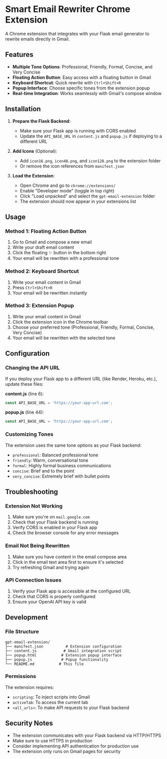 # Smart Email Rewriter Chrome Extension

A Chrome extension that integrates with your Flask email generator to rewrite emails directly in Gmail.

## Features

- **Multiple Tone Options**: Professional, Friendly, Formal, Concise, and Very Concise
- **Floating Action Button**: Easy access with a floating button in Gmail
- **Keyboard Shortcut**: Quick rewrite with `Ctrl+Shift+R`
- **Popup Interface**: Choose specific tones from the extension popup
- **Real-time Integration**: Works seamlessly with Gmail's compose window

## Installation

1. **Prepare the Flask Backend**:
   - Make sure your Flask app is running with CORS enabled
   - Update the `API_BASE_URL` in `content.js` and `popup.js` if deploying to a different URL

2. **Add Icons** (Optional):
   - Add `icon16.png`, `icon48.png`, and `icon128.png` to the extension folder
   - Or remove the icon references from `manifest.json`

3. **Load the Extension**:
   - Open Chrome and go to `chrome://extensions/`
   - Enable "Developer mode" (toggle in top right)
   - Click "Load unpacked" and select the `gpt-email-extension` folder
   - The extension should now appear in your extensions list

## Usage

### Method 1: Floating Action Button
1. Go to Gmail and compose a new email
2. Write your draft email content
3. Click the floating ✨ button in the bottom right
4. Your email will be rewritten with a professional tone

### Method 2: Keyboard Shortcut
1. Write your email content in Gmail
2. Press `Ctrl+Shift+R`
3. Your email will be rewritten instantly

### Method 3: Extension Popup
1. Write your email content in Gmail
2. Click the extension icon in the Chrome toolbar
3. Choose your preferred tone (Professional, Friendly, Formal, Concise, Very Concise)
4. Your email will be rewritten with the selected tone

## Configuration

### Changing the API URL
If you deploy your Flask app to a different URL (like Render, Heroku, etc.), update these files:

**content.js** (line 6):
```javascript
const API_BASE_URL = 'https://your-app-url.com';
```

**popup.js** (line 44):
```javascript
const API_BASE_URL = 'https://your-app-url.com';
```

### Customizing Tones
The extension uses the same tone options as your Flask backend:
- `professional`: Balanced professional tone
- `friendly`: Warm, conversational tone
- `formal`: Highly formal business communications
- `concise`: Brief and to the point
- `very_concise`: Extremely brief with bullet points

## Troubleshooting

### Extension Not Working
1. Make sure you're on `mail.google.com`
2. Check that your Flask backend is running
3. Verify CORS is enabled in your Flask app
4. Check the browser console for any error messages

### Email Not Being Rewritten
1. Make sure you have content in the email compose area
2. Click in the email text area first to ensure it's selected
3. Try refreshing Gmail and trying again

### API Connection Issues
1. Verify your Flask app is accessible at the configured URL
2. Check that CORS is properly configured
3. Ensure your OpenAI API key is valid

## Development

### File Structure
```
gpt-email-extension/
├── manifest.json          # Extension configuration
├── content.js            # Gmail integration script
├── popup.html           # Extension popup interface
├── popup.js             # Popup functionality
└── README.md           # This file
```

### Permissions
The extension requires:
- `scripting`: To inject scripts into Gmail
- `activeTab`: To access the current tab
- `<all_urls>`: To make API requests to your Flask backend

## Security Notes

- The extension communicates with your Flask backend via HTTP/HTTPS
- Make sure to use HTTPS in production
- Consider implementing API authentication for production use
- The extension only runs on Gmail pages for security
